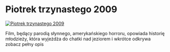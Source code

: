 Piotrek trzynastego 2009 
=============
[![Piotrek trzynastego 2009 ](http://vidos.pl/images/player.gif)](http://vidos.pl/piotrek-trzynastego-2009)

 Film, będący parodią słynnego, amerykańskiego horroru, opowiada historię młodzieży, która wyjeżdża do chatki nad jeziorem i wkrótce odkrywa zobacz pełny opis
